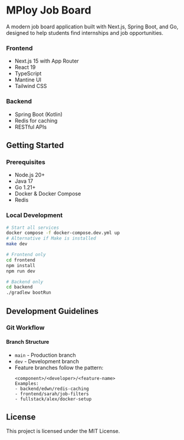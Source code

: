 # MPloy Job Board

A modern job board application built with Next.js, Spring Boot, and Go, designed to help students find internships and job opportunities.

### Frontend
- Next.js 15 with App Router
- React 19
- TypeScript
- Mantine UI
- Tailwind CSS

### Backend
- Spring Boot (Kotlin)
- Redis for caching
- RESTful APIs

## Getting Started

### Prerequisites
- Node.js 20+
- Java 17
- Go 1.21+
- Docker & Docker Compose
- Redis

### Local Development
```bash
# Start all services
docker compose -f docker-compose.dev.yml up
# Alternative if Make is installed
make dev

# Frontend only
cd frontend
npm install
npm run dev

# Backend only
cd backend
./gradlew bootRun
```

## Development Guidelines

### Git Workflow

#### Branch Structure
- `main` - Production branch
- `dev` - Development branch
- Feature branches follow the pattern:
  ```
  <component>/<developer>/<feature-name>
  Examples:
  - backend/edwn/redis-caching
  - frontend/sarah/job-filters
  - fullstack/alex/docker-setup
  ```
  
## License
This project is licensed under the MIT License.